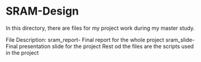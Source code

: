 # SRAM-Design
In this directory, there are files for my project work during my master study. 

File Description:
sram_report- Final report for the whole project
sram_slide- Final presentation slide for the project
Rest od the files are the scripts used in the project
